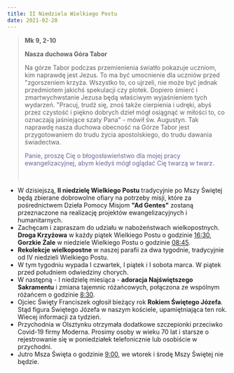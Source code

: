 ```yaml
---
title: II Niedziela Wielkiego Postu
date: 2021-02-28
---
```


> **Mk 9, 2-10**
>
> **Nasza duchowa Góra Tabor**
>
> Na górze Tabor podczas przemienienia światło pokazuje uczniom, kim naprawdę jest Jezus. To ma być umocnienie dla uczniów przed "zgorszeniem krzyża. Wszystko to, co ujrzeli, nie może być jednak przedmiotem jakichś spekulacji czy plotek. Dopiero śmierć i zmartwychwstanie Jezusa będą właściwym wyjaśnieniem tych wydarzeń. "Pracuj, trudź się, znoś także cierpienia i udręki, abyś przez czystość i piękno dobrych dzieł mógł osiągnąć w miłości to, co oznaczają jaśniejące szaty Pana" - mówił św. Augustyn. Tak naprawdę nasza duchowa obecność na Górze Tabor jest przygotowaniem do trudu życia apostolskiego, do trudu dawania świadectwa.
>
> <span style="color: #666699;">Panie, proszę Cię o błogosławieństwo dla mojej pracy ewangelizacyjnej, abym kiedyś mógł oglądać Cię twarzą w twarz. </span>
>
> &nbsp;

- W dzisiejszą, **II niedzielę Wielkiego Postu** tradycyjnie po Mszy Świętej będą zbierane dobrowolne ofiary na potrzeby misji, które za pośrednictwem Dzieła Pomocy Misjom **"Ad Gentes"** zostaną przeznaczone na realizację projektów ewangelizacyjnych i humanitarnych.
- Zachęcam i zapraszam do udziału w nabożeństwach wielkopostnych. **Droga Krzyżowa** w każdy piątek Wielkiego Postu o godzinie <u>16:30</u>, **Gorzkie Żale** w niedziele Wielkiego Postu o godzinie <u>08:45</u>.
- **Rekolekcje wielkopostne** w naszej parafii za dwa tygodnie, tradycyjnie od IV niedzieli Wielkiego Postu.
- W tym tygodniu wypada I czwartek, I piątek i I sobota marca. W piątek przed południem odwiedziny chorych.
- W następną - I niedzielę miesiąca - **adoracja Najświętszego Sakramentu** i zmiana tajemnic różańcowych, połączona ze wspólnym różańcem o godzinie <u>8:30</u>.
- Ojciec Święty Franciszek ogłosił bieżący rok **Rokiem Świętego Józefa**. Stąd figura Świętego Józefa w naszym kościele, upamiętniająca ten rok. Wiecej informacji za tydzień.
- Przychodnia w Olsztynku otrzymała dodatkowe szczepionki przeciwko Covid-19 firmy Moderna. Prosimy osoby w wieku 70 lat i starsze o rejestrowanie się w poniedziałek telefonicznie lub osobiście w przychodni.
- Jutro Msza Święta o godzinie <u>9:00</u>, we wtorek i środę Mszy Świętej nie będzie.
